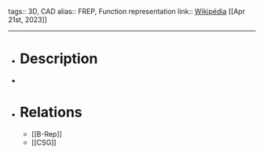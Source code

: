 tags:: 3D, CAD
alias:: FREP, Function representation
link:: [Wikipédia](https://en.wikipedia.org/wiki/Function_representation) 
[[Apr 21st, 2023]]
***

- # Description
-
- # Relations
	- [[B-Rep]]
	- [[CSG]]